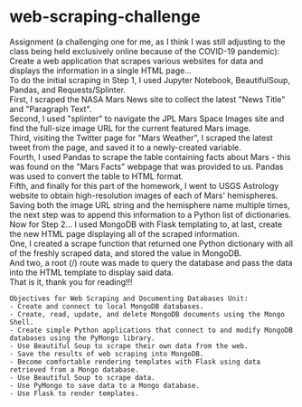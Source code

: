 # web-scraping-challenge
Assignment (a challenging one for me, as I think I was still adjusting to the class being held exclusively online because of the COVID-19 pandemic): Create a web application that scrapes various websites for data and displays the information in a single HTML page...  
To do the initial scraping in Step 1, I used Jupyter Notebook, BeautifulSoup, Pandas, and Requests/Splinter.  
First, I scraped the NASA Mars News site to collect the latest "News Title" and "Paragraph Text".  
Second, I used "splinter" to navigate the JPL Mars Space Images site and find the full-size image URL for the current featured Mars image.  
Third, visiting the Twitter page for "Mars Weather", I scraped the latest tweet from the page, and saved it to a newly-created variable.  
Fourth, I used Pandas to scrape the table containing facts about Mars - this was found on the "Mars Facts" webpage that was provided to us. Pandas was used to convert the table to HTML format.  
Fifth, and finally for this part of the homework, I went to USGS Astrology website to obtain high-resolution images of each of Mars' hemispheres. Saving both the image URL string and the hemisphere name multiple times, the next step was to append this information to a Python list of dictionaries.  
Now for Step 2... I used MongoDB with Flask templating to, at last, create the new HTML page displaying all of the scraped information.  
One, I created a scrape function that returned one Python dictionary with all of the freshly scraped data, and stored the value in MongoDB.  
And two, a root (/) route was made to query the database and pass the data into the HTML template to display said data.  
That is it, thank you for reading!!!
```
Objectives for Web Scraping and Documenting Databases Unit:
- Create and connect to local MongoDB databases.
- Create, read, update, and delete MongoDB documents using the Mongo Shell.
- Create simple Python applications that connect to and modify MongoDB databases using the PyMongo library.
- Use Beautiful Soup to scrape their own data from the web.
- Save the results of web scraping into MongoDB.
- Become comfortable rendering templates with Flask using data retrieved from a Mongo database.
- Use Beautiful Soup to scrape data.
- Use PyMongo to save data to a Mongo database.
- Use Flask to render templates.
```
